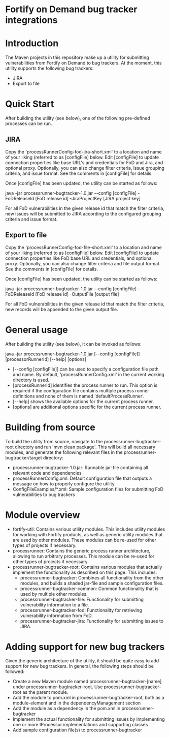 # Fortify on Demand bug tracker integrations

Introduction
====
The Maven projects in this repository make up a utility for submitting vulnerabilities from Fortify on Demand to bug trackers. At the moment, this utility supports the following bug trackers:
- JIRA
- Export to file

Quick Start
====
After building the utility (see below), one of the following pre-defined processes can be run.

JIRA
----
Copy the 'processRunnerConfig-fod-jira-short.xml' to a location and name of your liking (referred to as [configFile] below. Edit [configFile] to update connection properties like base URL's and credentials for FoD and Jira, and optional proxy. Optionally, you can also change filter criteria, issue grouping criteria, and issue format. See the comments in [configFile] for details. 

Once [configFile] has been updated, the utility can be started as follows:

  java -jar processrunner-bugtracker-1.0.jar --config [configFile] -FoDReleaseId [FoD release id] -JiraProjectKey [JIRA project key]
  
For all FoD vulnerabilities in the given release id that match the filter criteria, new issues will be submitted to JIRA according to the configured grouping criteria and issue format.

Export to file
----
Copy the 'processRunnerConfig-fod-file-short.xml' to a location and name of your liking (referred to as [configFile] below. Edit [configFile] to update connection properties like FoD base URL and credentials, and optional proxy. Optionally, you can also change filter criteria and file output format. See the comments in [configFile] for details. 

Once [configFile] has been updated, the utility can be started as follows:

  java -jar processrunner-bugtracker-1.0.jar --config [configFile] -FoDReleaseId [FoD release id] -OutputFile [output file]
  
For all FoD vulnerabilities in the given release id that match the filter criteria, new records will be appended to the given output file.


General usage
====
After building the utility (see below), it can be invoked as follows:

  java -jar processrunner-bugtracker-1.0.jar [--config [configFile]] [processorRunnerId] [--help] [options]

  - [--config [configFile]] can be used to specify a configuration file path and name. By default, 'processRunnerConfig.xml' in the current working directory is used.
  - [processRunnerId] identifies the process runner to run. This option is required if the configuration file contains multiple process runner definitions and none of them is named 'defaultProcessRunner'.
  - [--help] shows the available options for the current process runner.
  - [options] are additional options specific for the current process runner.


Building from source
====
To build the utility from source, navigate to the processrunner-bugtracker-root directory and run 'mvn clean package'. This will build all necessary modules, and generate the following relevant files in the processrunner-bugtracker/target directory:
- processrunner-bugtracker-1.0.jar: Runnable jar-file containing all relevant code and dependencies
- processRunnerConfig.xml: Default configuration file that outputs a message on how to properly configure the utility
- ConfigFileExamples/*.xml: Sample configuration files for submitting FoD vulnerabilities to bug trackers

Module overview
====
- fortify-util: Contains various utility modules. This includes utility modules for working with Fortify products, as well as generic utility modules that are used by other modules. These modules can be re-used for other types of projects if necessary.
- processrunner: Contains the generic process runner architecture, allowing to run arbitrary processes. This module can be re-used for other types of projects if necessary.
- processrunner-bugtracker-root: Contains various modules that actually implement the functionality as described on this page. This includes:
  - processrunner-bugtracker: Combines all functionality from the other modules, and builds a shaded jar-file and sample configuration files.
  - processrunner-bugtracker-common: Common functionality that is used by multiple other modules.
  - processrunner-bugtracker-file: Functionality for submitting vulnerability information to a file.
  - processrunner-bugtracker-fod: Functionality for retrieving vulnerability information from FoD.
  - processrunner-bugtracker-jira: Functionality for submitting issues to JIRA.

Adding support for new bug trackers
====
Given the generic architecture of the utility, it should be quite easy to add support for new bug trackers. In general, the following steps should be followed:
- Create a new Maven module named processrunner-bugtracker-[name] under processrunner-bugtracker-root. Use processrunner-bugtracker-root as the parent module.
- Add the module to pom.xml in processrunner-bugtracker-root, both as a module-element and in the dependencyManagement section
- Add the module as a dependency in the pom.xml in processrunner-bugtracker
- Implement the actual functionality for submitting issues by implementing one or more IProcessor implementations and supporting classes
- Add sample configuration file(s) to processrunner-bugtracker

